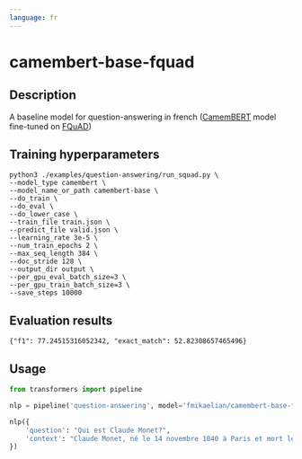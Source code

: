 ```yaml
---
language: fr
---
```


# camembert-base-fquad

## Description

A baseline model for question-answering in french ([CamemBERT](https://camembert-model.fr/) model fine-tuned on [FQuAD](https://fquad.illuin.tech/))

## Training hyperparameters

```shell
python3 ./examples/question-answering/run_squad.py \
--model_type camembert \
--model_name_or_path camembert-base \
--do_train \
--do_eval \
--do_lower_case \
--train_file train.json \
--predict_file valid.json \
--learning_rate 3e-5 \
--num_train_epochs 2 \
--max_seq_length 384 \
--doc_stride 128 \
--output_dir output \
--per_gpu_eval_batch_size=3 \
--per_gpu_train_batch_size=3 \
--save_steps 10000
``` 

## Evaluation results

```shell
{"f1": 77.24515316052342, "exact_match": 52.82308657465496}
```

## Usage

```python
from transformers import pipeline

nlp = pipeline('question-answering', model='fmikaelian/camembert-base-fquad', tokenizer='fmikaelian/camembert-base-fquad')

nlp({
    'question': "Qui est Claude Monet?",
    'context': "Claude Monet, né le 14 novembre 1840 à Paris et mort le 5 décembre 1926 à Giverny, est un peintre français et l’un des fondateurs de l'impressionnisme."
})
```